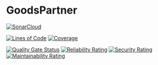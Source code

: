 # GoodsPartner
[![SonarCloud](https://sonarcloud.io/images/project_badges/sonarcloud-orange.svg)](https://sonarcloud.io/summary/new_code?id=BogdanParashchak_GoodsPartner)

[![Lines of Code](https://sonarcloud.io/api/project_badges/measure?project=BogdanParashchak_GoodsPartner&metric=ncloc)](https://sonarcloud.io/summary/new_code?id=BogdanParashchak_GoodsPartner)
[![Coverage](https://sonarcloud.io/api/project_badges/measure?project=BogdanParashchak_GoodsPartner&metric=coverage)](https://sonarcloud.io/summary/new_code?id=BogdanParashchak_GoodsPartner)

[![Quality Gate Status](https://sonarcloud.io/api/project_badges/measure?project=BogdanParashchak_GoodsPartner&metric=alert_status)](https://sonarcloud.io/summary/new_code?id=BogdanParashchak_GoodsPartner)
[![Reliability Rating](https://sonarcloud.io/api/project_badges/measure?project=BogdanParashchak_GoodsPartner&metric=reliability_rating)](https://sonarcloud.io/summary/new_code?id=BogdanParashchak_GoodsPartner)
[![Security Rating](https://sonarcloud.io/api/project_badges/measure?project=BogdanParashchak_GoodsPartner&metric=security_rating)](https://sonarcloud.io/summary/new_code?id=BogdanParashchak_GoodsPartner)
[![Maintainability Rating](https://sonarcloud.io/api/project_badges/measure?project=BogdanParashchak_GoodsPartner&metric=sqale_rating)](https://sonarcloud.io/summary/new_code?id=BogdanParashchak_GoodsPartner)